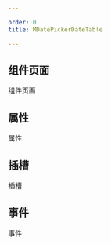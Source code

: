 ```yaml
---

order: 0
title: MDatePickerDateTable

---
```

 
## 组件页面
 
组件页面
 
 
## 属性
 
属性
 
## 插槽
 
插槽
 
## 事件
 
事件
 
